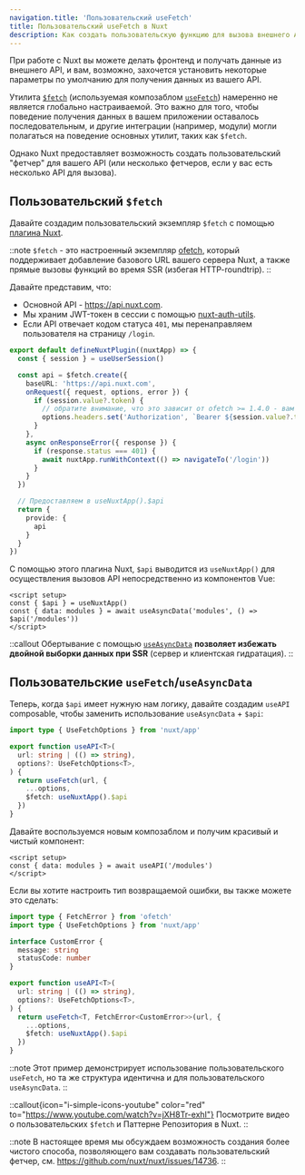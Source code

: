 ```yaml
---
navigation.title: 'Пользовательский useFetch'
title: Пользовательский useFetch в Nuxt
description: Как создать пользовательскую функцию для вызова внешнего API в Nuxt 3.
---
```


При работе с Nuxt вы можете делать фронтенд и получать данные из внешнего API, и вам, возможно, захочется установить некоторые параметры по умолчанию для получения данных из вашего API.

Утилита [`$fetch`](/docs/api/utils/dollarfetch) (используемая композаблом [`useFetch`](/docs/api/composables/use-fetch)) намеренно не является глобально настраиваемой. Это важно для того, чтобы поведение получения данных в вашем приложении оставалось последовательным, и другие интеграции (например, модули) могли полагаться на поведение основных утилит, таких как `$fetch`.

Однако Nuxt предоставляет возможность создать пользовательский "фетчер" для вашего API (или несколько фетчеров, если у вас есть несколько API для вызова).

## Пользовательский `$fetch`

Давайте создадим пользовательский экземпляр `$fetch` с помощью [плагина Nuxt](/docs/guide/directory-structure/plugins).

::note
`$fetch` - это настроенный экземпляр [ofetch](https://github.com/unjs/ofetch), который поддерживает добавление базового URL вашего сервера Nuxt, а также прямые вызовы функций во время SSR (избегая HTTP-roundtrip).
::

Давайте представим, что:
- Основной API - https://api.nuxt.com.
- Мы храним JWT-токен в сессии с помощью [nuxt-auth-utils](https://github.com/atinux/nuxt-auth-utils).
- Если API отвечает кодом статуса `401`, мы перенаправляем пользователя на страницу `/login`.

```ts [plugins/api.ts]
export default defineNuxtPlugin((nuxtApp) => {
  const { session } = useUserSession()

  const api = $fetch.create({
    baseURL: 'https://api.nuxt.com',
    onRequest({ request, options, error }) {
      if (session.value?.token) {
        // обратите внимание, что это зависит от ofetch >= 1.4.0 - вам может потребоваться обновить lockfile
        options.headers.set('Authorization', `Bearer ${session.value?.token}`)
      }
    },
    async onResponseError({ response }) {
      if (response.status === 401) {
        await nuxtApp.runWithContext(() => navigateTo('/login'))
      }
    }
  })

  // Предоставляем в useNuxtApp().$api
  return {
    provide: {
      api
    }
  }
})
```

С помощью этого плагина Nuxt, `$api` выводится из `useNuxtApp()` для осуществления вызовов API непосредственно из компонентов Vue:

```vue [app.vue]
<script setup>
const { $api } = useNuxtApp()
const { data: modules } = await useAsyncData('modules', () => $api('/modules'))
</script>
```

::callout
Обертывание с помощью [`useAsyncData`](/docs/api/composables/use-async-data) **позволяет избежать двойной выборки данных при SSR** (сервер и клиентская гидратация).
::

## Пользовательские `useFetch`/`useAsyncData`

Теперь, когда `$api` имеет нужную нам логику, давайте создадим `useAPI` composable, чтобы заменить использование `useAsyncData` + `$api`:

```ts [composables/useAPI.ts]
import type { UseFetchOptions } from 'nuxt/app'

export function useAPI<T>(
  url: string | (() => string),
  options?: UseFetchOptions<T>,
) {
  return useFetch(url, {
    ...options,
    $fetch: useNuxtApp().$api
  })
}
```

Давайте воспользуемся новым композаблом и получим красивый и чистый компонент:

```vue [app.vue]
<script setup>
const { data: modules } = await useAPI('/modules')
</script>
```

Если вы хотите настроить тип возвращаемой ошибки, вы также можете это сделать:

```ts
import type { FetchError } from 'ofetch'
import type { UseFetchOptions } from 'nuxt/app'

interface CustomError {
  message: string
  statusCode: number
}

export function useAPI<T>(
  url: string | (() => string),
  options?: UseFetchOptions<T>,
) {
  return useFetch<T, FetchError<CustomError>>(url, {
    ...options,
    $fetch: useNuxtApp().$api
  })
}
```

::note
Этот пример демонстрирует использование пользовательского `useFetch`, но та же структура идентична и для пользовательского `useAsyncData`.
::

::callout{icon="i-simple-icons-youtube" color="red" to="https://www.youtube.com/watch?v=jXH8Tr-exhI"}
Посмотрите видео о пользовательских `$fetch` и Паттерне Репозитория в Nuxt.
::

::note
В настоящее время мы обсуждаем возможность создания более чистого способа, позволяющего вам создавать пользовательский фетчер, см. https://github.com/nuxt/nuxt/issues/14736.
::

